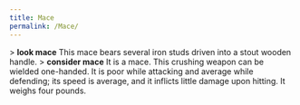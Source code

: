 ```yaml
---
title: Mace
permalink: /Mace/
---
```


\> **look mace**
This mace bears several iron studs driven into a stout wooden handle.
\> **consider mace**
It is a mace.
This crushing weapon can be wielded one-handed.
It is poor while attacking and average while defending; its speed is
average, and it inflicts little damage upon hitting.
It weighs four pounds.
